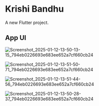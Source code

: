# Krishi Bandhu

A new Flutter project.

## App UI

![Screenshot_2025-01-12-13-50-13-15_794eb0226693e683ee652a7cf660cb24](https://github.com/user-attachments/assets/0e9ad380-ef6f-4a45-a170-4eafee4449ec)


![Screenshot_2025-01-12-13-51-50-71_794eb0226693e683ee652a7cf660cb24](https://github.com/user-attachments/assets/5d3953be-0448-4c07-81a4-ac6265bf6faf)


![Screenshot_2025-01-12-13-51-44-56_794eb0226693e683ee652a7cf660cb24](https://github.com/user-attachments/assets/8c18863a-ee04-41b7-a73b-b4550d60f1af)


![Screenshot_2025-01-12-13-50-28-37_794eb0226693e683ee652a7cf660cb24](https://github.com/user-attachments/assets/7577c604-cd42-4728-8a19-5526292cee7d)
